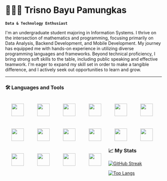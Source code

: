 # 🧑🏻‍💻 Trisno Bayu Pamungkas

**`Data & Technology Enthusiast`**

I'm an undergraduate student majoring in Information Systems. I thrive on the intersection of mathematics and programming, focusing primarily on Data Analysis, Backend Development, and Mobile Development. My journey has equipped me with hands-on experience in utilizing diverse programming languages and frameworks. Beyond technical proficiency, I bring strong soft skills to the table, including public speaking and effective teamwork. I'm eager to expand my skill set in order to make a tangible difference, and I actively seek out opportunities to learn and grow.

---
### 🛠️ Languages and Tools
<img align="left" width="40px" style="padding:20px;" src="https://cdn.jsdelivr.net/gh/devicons/devicon@latest/icons/java/java-original.svg" />
<img align="left" width="40px" style="padding:20px;" src="https://cdn.jsdelivr.net/gh/devicons/devicon@latest/icons/spring/spring-original.svg" />
<img align="left" width="40px" style="padding:20px;" src="https://cdn.jsdelivr.net/gh/devicons/devicon@latest/icons/python/python-original.svg" />
<img align="left" width="40px" style="padding:20px;" src="https://cdn.jsdelivr.net/gh/devicons/devicon@latest/icons/django/django-plain-wordmark.svg" />
<img align="left" width="40px" style="padding:20px;" src="https://cdn.jsdelivr.net/gh/devicons/devicon@latest/icons/kotlin/kotlin-original.svg" />
<img align="left" width="40px" style="padding:20px;" src="https://cdn.jsdelivr.net/gh/devicons/devicon@latest/icons/androidstudio/androidstudio-original.svg" />
<img align="left" width="40px" style="padding:20px;" src="https://cdn.jsdelivr.net/gh/devicons/devicon@latest/icons/dart/dart-original.svg" />
<img align="left" width="40px" style="padding:20px;" src="https://cdn.jsdelivr.net/gh/devicons/devicon@latest/icons/flutter/flutter-original.svg" />
<img align="left" width="40px" style="padding:20px;" src="https://cdn.jsdelivr.net/gh/devicons/devicon@latest/icons/html5/html5-original.svg" />
<img align="left" width="40px" style="padding:20px;" src="https://cdn.jsdelivr.net/gh/devicons/devicon@latest/icons/css3/css3-original.svg" />
<img align="left" width="40px" style="padding:20px;" src="https://cdn.jsdelivr.net/gh/devicons/devicon@latest/icons/javascript/javascript-original.svg" />
<img align="left" width="40px" style="padding:20px;" src="https://cdn.jsdelivr.net/gh/devicons/devicon@latest/icons/bootstrap/bootstrap-original.svg" />
<img align="left" width="40px" style="padding:20px;" src="https://cdn.jsdelivr.net/gh/devicons/devicon@latest/icons/postgresql/postgresql-original.svg" />
<img align="left" width="40px" style="padding:20px;" src="https://cdn.jsdelivr.net/gh/devicons/devicon@latest/icons/mongodb/mongodb-original.svg" />
<img align="left" width="40px" style="padding:20px;" src="https://cdn.jsdelivr.net/gh/devicons/devicon@latest/icons/docker/docker-original.svg" />
<img align="left" width="40px" style="padding:20px;" src="https://cdn.jsdelivr.net/gh/devicons/devicon@latest/icons/git/git-original.svg" />
          
<br><br>

#

### 📈 My Stats
[![GitHub Streak](http://github-readme-streak-stats.herokuapp.com?user=trisnobp&theme=dark&background=000000)](https://git.io/streak-stats)

[![Top Langs](https://github-readme-stats.vercel.app/api/top-langs/?username=trisnobp&layout=compact&theme=vision-friendly-dark)](https://github.com/anuraghazra/github-readme-stats) 
          
          
          
          
          
          
      
          
          

          
          
          

<!--
**trisnobp/trisnobp** is a ✨ _special_ ✨ repository because its `README.md` (this file) appears on your GitHub profile.

Here are some ideas to get you started:

- 🔭 I’m currently working on ...
- 🌱 I’m currently learning ...
- 👯 I’m looking to collaborate on ...
- 🤔 I’m looking for help with ...
- 💬 Ask me about ...
- 📫 How to reach me: ...
- 😄 Pronouns: ...
- ⚡ Fun fact: ...
-->

